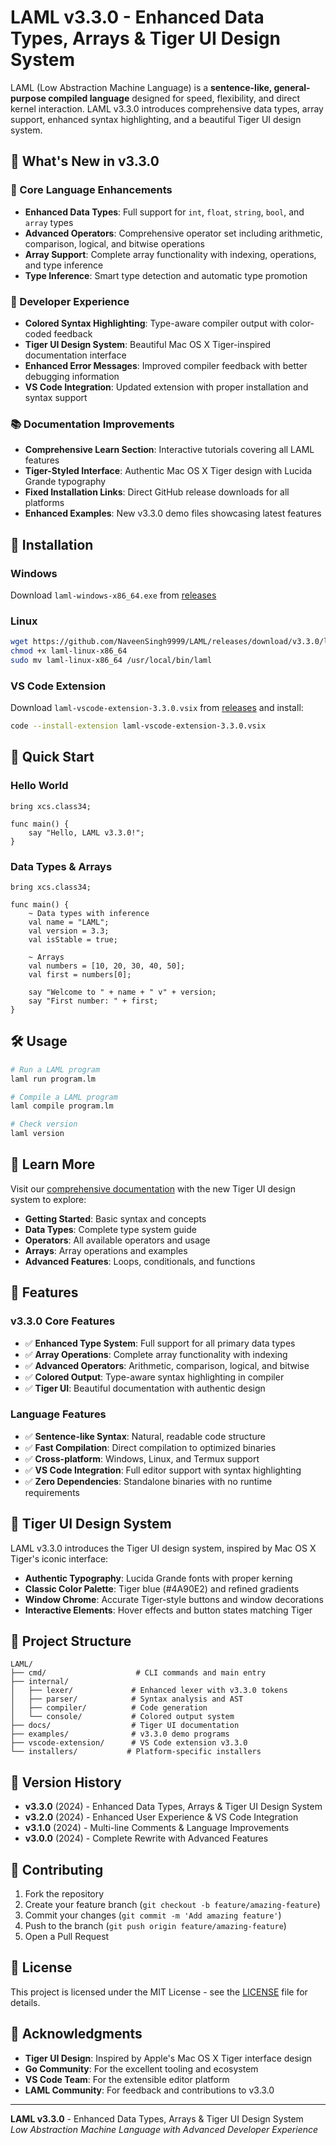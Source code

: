 # LAML v3.3.0 - Enhanced Data Types, Arrays & Tiger UI Design System

LAML (Low Abstraction Machine Language) is a **sentence-like, general-purpose compiled language** designed for speed, flexibility, and direct kernel interaction. LAML v3.3.0 introduces comprehensive data types, array support, enhanced syntax highlighting, and a beautiful Tiger UI design system.

## 🚀 What's New in v3.3.0

### 🎯 Core Language Enhancements
- **Enhanced Data Types**: Full support for `int`, `float`, `string`, `bool`, and `array` types
- **Advanced Operators**: Comprehensive operator set including arithmetic, comparison, logical, and bitwise operations
- **Array Support**: Complete array functionality with indexing, operations, and type inference
- **Type Inference**: Smart type detection and automatic type promotion

### 🎨 Developer Experience
- **Colored Syntax Highlighting**: Type-aware compiler output with color-coded feedback
- **Tiger UI Design System**: Beautiful Mac OS X Tiger-inspired documentation interface
- **Enhanced Error Messages**: Improved compiler feedback with better debugging information
- **VS Code Integration**: Updated extension with proper installation and syntax support

### 📚 Documentation Improvements
- **Comprehensive Learn Section**: Interactive tutorials covering all LAML features
- **Tiger-Styled Interface**: Authentic Mac OS X Tiger design with Lucida Grande typography
- **Fixed Installation Links**: Direct GitHub release downloads for all platforms
- **Enhanced Examples**: New v3.3.0 demo files showcasing latest features

## 🔧 Installation

### Windows
Download `laml-windows-x86_64.exe` from [releases](https://github.com/NaveenSingh9999/LAML/releases)

### Linux
```bash
wget https://github.com/NaveenSingh9999/LAML/releases/download/v3.3.0/laml-linux-x86_64
chmod +x laml-linux-x86_64
sudo mv laml-linux-x86_64 /usr/local/bin/laml
```

### VS Code Extension
Download `laml-vscode-extension-3.3.0.vsix` from [releases](https://github.com/NaveenSingh9999/LAML/releases) and install:
```bash
code --install-extension laml-vscode-extension-3.3.0.vsix
```

## 🎯 Quick Start

### Hello World
```laml
bring xcs.class34;

func main() {
    say "Hello, LAML v3.3.0!";
}
```

### Data Types & Arrays
```laml
bring xcs.class34;

func main() {
    ~ Data types with inference
    val name = "LAML";
    val version = 3.3;
    val isStable = true;
    
    ~ Arrays
    val numbers = [10, 20, 30, 40, 50];
    val first = numbers[0];
    
    say "Welcome to " + name + " v" + version;
    say "First number: " + first;
}
```

## 🛠️ Usage

```bash
# Run a LAML program
laml run program.lm

# Compile a LAML program
laml compile program.lm

# Check version
laml version
```

## 📖 Learn More

Visit our [comprehensive documentation](https://naveensingh9999.github.io/LAML/learn.html) with the new Tiger UI design system to explore:

- **Getting Started**: Basic syntax and concepts
- **Data Types**: Complete type system guide
- **Operators**: All available operators and usage
- **Arrays**: Array operations and examples
- **Advanced Features**: Loops, conditionals, and functions

## 🌟 Features

### v3.3.0 Core Features
- ✅ **Enhanced Type System**: Full support for all primary data types
- ✅ **Array Operations**: Complete array functionality with indexing
- ✅ **Advanced Operators**: Arithmetic, comparison, logical, and bitwise
- ✅ **Colored Output**: Type-aware syntax highlighting in compiler
- ✅ **Tiger UI**: Beautiful documentation with authentic design

### Language Features
- ✅ **Sentence-like Syntax**: Natural, readable code structure
- ✅ **Fast Compilation**: Direct compilation to optimized binaries
- ✅ **Cross-platform**: Windows, Linux, and Termux support
- ✅ **VS Code Integration**: Full editor support with syntax highlighting
- ✅ **Zero Dependencies**: Standalone binaries with no runtime requirements

## 🎨 Tiger UI Design System

LAML v3.3.0 introduces the Tiger UI design system, inspired by Mac OS X Tiger's iconic interface:

- **Authentic Typography**: Lucida Grande fonts with proper kerning
- **Classic Color Palette**: Tiger blue (#4A90E2) and refined gradients
- **Window Chrome**: Accurate Tiger-style buttons and window decorations
- **Interactive Elements**: Hover effects and button states matching Tiger

## 📁 Project Structure

```
LAML/
├── cmd/                    # CLI commands and main entry
├── internal/
│   ├── lexer/             # Enhanced lexer with v3.3.0 tokens
│   ├── parser/            # Syntax analysis and AST
│   ├── compiler/          # Code generation
│   └── console/           # Colored output system
├── docs/                  # Tiger UI documentation
├── examples/              # v3.3.0 demo programs
├── vscode-extension/      # VS Code extension v3.3.0
└── installers/           # Platform-specific installers
```

## 🔄 Version History

- **v3.3.0** (2024) - Enhanced Data Types, Arrays & Tiger UI Design System
- **v3.2.0** (2024) - Enhanced User Experience & VS Code Integration  
- **v3.1.0** (2024) - Multi-line Comments & Language Improvements
- **v3.0.0** (2024) - Complete Rewrite with Advanced Features

## 🤝 Contributing

1. Fork the repository
2. Create your feature branch (`git checkout -b feature/amazing-feature`)
3. Commit your changes (`git commit -m 'Add amazing feature'`)
4. Push to the branch (`git push origin feature/amazing-feature`)
5. Open a Pull Request

## 📜 License

This project is licensed under the MIT License - see the [LICENSE](LICENSE) file for details.

## 🙏 Acknowledgments

- **Tiger UI Design**: Inspired by Apple's Mac OS X Tiger interface design
- **Go Community**: For the excellent tooling and ecosystem
- **VS Code Team**: For the extensible editor platform
- **LAML Community**: For feedback and contributions to v3.3.0

---

**LAML v3.3.0** - Enhanced Data Types, Arrays & Tiger UI Design System  
*Low Abstraction Machine Language with Advanced Developer Experience*

